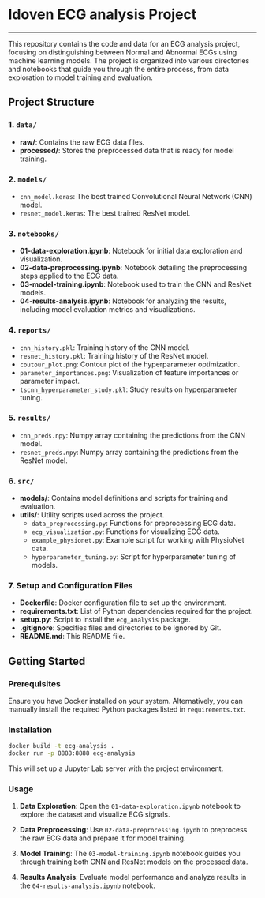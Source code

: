 # Idoven ECG analysis Project

---

This repository contains the code and data for an ECG analysis project, focusing on distinguishing between Normal and Abnormal ECGs using machine learning models. The project is organized into various directories and notebooks that guide you through the entire process, from data exploration to model training and evaluation.

## Project Structure

### 1. `data/`
- **raw/**: Contains the raw ECG data files.
- **processed/**: Stores the preprocessed data that is ready for model training.

### 2. `models/`
- `cnn_model.keras`: The best trained Convolutional Neural Network (CNN) model.
- `resnet_model.keras`: The best trained ResNet model.

### 3. `notebooks/`
- **01-data-exploration.ipynb**: Notebook for initial data exploration and visualization.
- **02-data-preprocessing.ipynb**: Notebook detailing the preprocessing steps applied to the ECG data.
- **03-model-training.ipynb**: Notebook used to train the CNN and ResNet models.
- **04-results-analysis.ipynb**: Notebook for analyzing the results, including model evaluation metrics and visualizations.

### 4. `reports/`
- `cnn_history.pkl`: Training history of the CNN model.
- `resnet_history.pkl`: Training history of the ResNet model.
- `coutour_plot.png`: Contour plot of the hyperparameter optimization.
- `parameter_importances.png`: Visualization of feature importances or parameter impact.
- `tscnn_hyperparameter_study.pkl`: Study results on hyperparameter tuning.

### 5. `results/`
- `cnn_preds.npy`: Numpy array containing the predictions from the CNN model.
- `resnet_preds.npy`: Numpy array containing the predictions from the ResNet model.

### 6. `src/`
- **models/**: Contains model definitions and scripts for training and evaluation.
- **utils/**: Utility scripts used across the project.
  - `data_preprocessing.py`: Functions for preprocessing ECG data.
  - `ecg_visualization.py`: Functions for visualizing ECG data.
  - `example_physionet.py`: Example script for working with PhysioNet data.
  - `hyperparameter_tuning.py`: Script for hyperparameter tuning of models.

### 7. **Setup and Configuration Files**
- **Dockerfile**: Docker configuration file to set up the environment.
- **requirements.txt**: List of Python dependencies required for the project.
- **setup.py**: Script to install the `ecg_analysis` package.
- **.gitignore**: Specifies files and directories to be ignored by Git.
- **README.md**: This README file.

## Getting Started

### Prerequisites
Ensure you have Docker installed on your system. Alternatively, you can manually install the required Python packages listed in `requirements.txt`.

### Installation

   ```bash
   docker build -t ecg-analysis .
   docker run -p 8888:8888 ecg-analysis
   ```
   This will set up a Jupyter Lab server with the project environment.

### Usage

1. **Data Exploration**:
   Open the `01-data-exploration.ipynb` notebook to explore the dataset and visualize ECG signals.

2. **Data Preprocessing**:
   Use `02-data-preprocessing.ipynb` to preprocess the raw ECG data and prepare it for model training.

3. **Model Training**:
   The `03-model-training.ipynb` notebook guides you through training both CNN and ResNet models on the processed data.

4. **Results Analysis**:
   Evaluate model performance and analyze results in the `04-results-analysis.ipynb` notebook.
